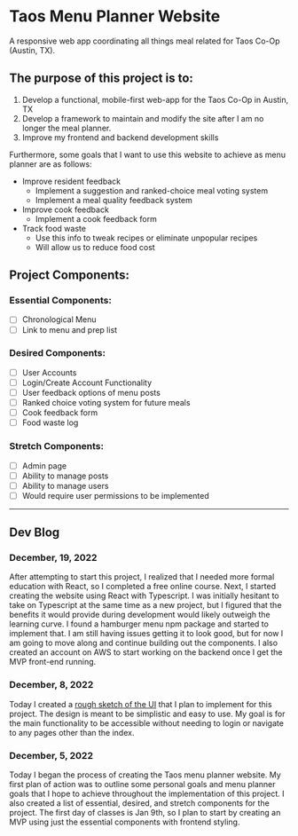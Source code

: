 # Taos Menu Planner Website

A responsive web app coordinating all things meal related for Taos Co-Op (Austin, TX).

## The purpose of this project is to:

1. Develop a functional, mobile-first web-app for the Taos Co-Op in Austin, TX
2. Develop a framework to maintain and modify the site after I am no longer the meal planner.
3. Improve my frontend and backend development skills

Furthermore, some goals that I want to use this website to achieve as menu planner are as follows:

- Improve resident feedback
  - Implement a suggestion and ranked-choice meal voting system
  - Implement a meal quality feedback system
- Improve cook feedback
  - Implement a cook feedback form
- Track food waste
  - Use this info to tweak recipes or eliminate unpopular recipes
  - Will allow us to reduce food cost

## Project Components:

### Essential Components:

- [ ] Chronological Menu
- [ ] Link to menu and prep list

### Desired Components:

- [ ] User Accounts
- [ ] Login/Create Account Functionality
- [ ] User feedback options of menu posts
- [ ] Ranked choice voting system for future meals
- [ ] Cook feedback form
- [ ] Food waste log

### Stretch Components:

- [ ] Admin page
- [ ] Ability to manage posts
- [ ] Ability to manage users
- [ ] Would require user permissions to be implemented

---

## Dev Blog

### December, 19, 2022

After attempting to start this project, I realized that I needed more formal education with React, so I completed a free online course. Next, I started creating the website using React with Typescript. I was initially hesitant to take on Typescript at the same time as a new project, but I figured that the benefits it would provide during development would likely outweigh the learning curve. I found a hamburger menu npm package and started to implement that. I am still having issues getting it to look good, but for now I am going to move along and continue building out the components. I also created an account on AWS to start working on the backend once I get the MVP front-end running.

### December, 8, 2022

Today I created a [rough sketch of the UI](https://github.com/dominicgaliano/taos-menu-planner-website/blob/main/Taos%20Menu%20Planner%20Website%20Rough%20UI%20Design.pdf) that I plan to implement for this project. The design is meant to be simplistic and easy to use. My goal is for the main functionality to be accessible without needing to login or navigate to any pages other than the index.

### December, 5, 2022

Today I began the process of creating the Taos menu planner website. My first plan of action was to outline some personal goals and menu planner goals that I hope to achieve throughout the implementation of this project. I also created a list of essential, desired, and stretch components for the project. The first day of classes is Jan 9th, so I plan to start by creating an MVP using just the essential components with frontend styling.
